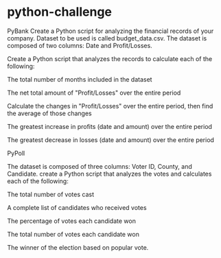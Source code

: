 # python-challenge

PyBank
 Create a Python script for analyzing the financial records of your company. Dataset to be used is called budget_data.csv. The dataset is composed of two columns: Date and Profit/Losses.


Create a Python script that analyzes the records to calculate each of the following:


The total number of months included in the dataset


The net total amount of "Profit/Losses" over the entire period


Calculate the changes in "Profit/Losses" over the entire period, then find the average of those changes


The greatest increase in profits (date and amount) over the entire period


The greatest decrease in losses (date and amount) over the entire period


PyPoll


The dataset is composed of three columns: Voter ID, County, and Candidate.
create a Python script that analyzes the votes and calculates each of the following:

The total number of votes cast


A complete list of candidates who received votes


The percentage of votes each candidate won


The total number of votes each candidate won


The winner of the election based on popular vote.




